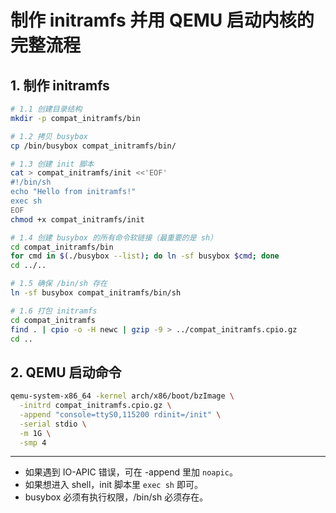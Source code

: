 # 制作 initramfs 并用 QEMU 启动内核的完整流程

## 1. 制作 initramfs

```bash
# 1.1 创建目录结构
mkdir -p compat_initramfs/bin

# 1.2 拷贝 busybox
cp /bin/busybox compat_initramfs/bin/

# 1.3 创建 init 脚本
cat > compat_initramfs/init <<'EOF'
#!/bin/sh
echo "Hello from initramfs!"
exec sh
EOF
chmod +x compat_initramfs/init

# 1.4 创建 busybox 的所有命令软链接（最重要的是 sh）
cd compat_initramfs/bin
for cmd in $(./busybox --list); do ln -sf busybox $cmd; done
cd ../..

# 1.5 确保 /bin/sh 存在
ln -sf busybox compat_initramfs/bin/sh

# 1.6 打包 initramfs
cd compat_initramfs
find . | cpio -o -H newc | gzip -9 > ../compat_initramfs.cpio.gz
cd ..
```

## 2. QEMU 启动命令

```bash
qemu-system-x86_64 -kernel arch/x86/boot/bzImage \
  -initrd compat_initramfs.cpio.gz \
  -append "console=ttyS0,115200 rdinit=/init" \
  -serial stdio \
  -m 1G \
  -smp 4
```

---

- 如果遇到 IO-APIC 错误，可在 -append 里加 `noapic`。
- 如果想进入 shell，init 脚本里 `exec sh` 即可。
- busybox 必须有执行权限，/bin/sh 必须存在。
